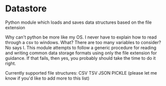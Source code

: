 # Datastore
Python module which loads and saves data structures based on the file extension

Why can't python be more like my OS. I never have to explain how to read through a csv to windows. What? There are too many variables to consider? No says I. This module attempts to follow a generic procedure for reading and writing common data storage formats using only the file extension for guidance. If that fails, then yes, you probably should take the time to do it right. 

Currently supported file structures: CSV TSV JSON PICKLE 
(please let me know if you'd like to add more to this list)
